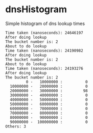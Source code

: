 # dnsHistogram
Simple histogram of dns lookup times

    Time taken (nanoseconds): 24646197
    After doing lookup
    The bucket number is: 2
    About to do lookup
    Time taken (nanoseconds): 24190982
    After doing lookup
    The bucket number is: 2
    About to do lookup
    Time taken (nanoseconds): 24193276
    After doing lookup
    The bucket number is: 2
             0 -   10000000 :          0 
      10000000 -   20000000 :          0 
      20000000 -   30000000 :         98  
      30000000 -   40000000 :          0 
      40000000 -   50000000 :          0 
      50000000 -   60000000 :          0 
      60000000 -   70000000 :          0 
      70000000 -   80000000 :          0 
      80000000 -   90000000 :          0 
      90000000 -  100000000 :          0 
    Others: 3
    
    
